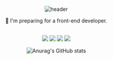 
<div align="center">
 
![header](https://capsule-render.vercel.app/api?type=waving&&color=gradient&&text=Hi&animation=twinkling&fontColor=333)



🌱 I'm preparing for a front-end developer.<br><br>


<img src="https://img.shields.io/badge/JavaScript-F7DF1E?style=for-the-badge&logo=JavaScript&logoColor=white">
 <img src="https://img.shields.io/badge/HTML5-E34F26?style=for-the-badge&logo=HTML5&logoColor=white">
 <img src="https://img.shields.io/badge/CSS3-1572B6?style=for-the-badge&logo=CSS3&logoColor=white">
 <img src="https://img.shields.io/badge/TypeScript-3178C6?style=for-the-badge&logo=TypeScript&logoColor=white">
 

<br>
 
![Anurag's GitHub stats](https://github-readme-stats.vercel.app/api?username=myeongin0926&them=white&show_icons=true&theme=radical)


</div>
